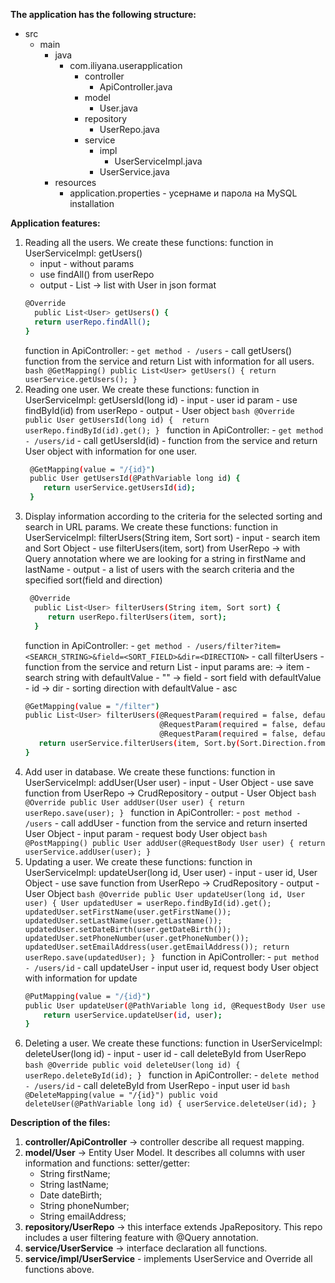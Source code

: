 **The application has the following structure:**
+ src
  + main
    + java
      + com.iliyana.userapplication
        + controller
          + ApiController.java
        + model 
          + User.java
        + repository
          + UserRepo.java
        + service
          + impl
            + UserServiceImpl.java
          + UserService.java
    + resources
      + application.properties - усернаме и парола на MySQL installation

**Application features:**
1. Reading all the users. 
   We create these functions:
     function in UserServiceImpl: getUsers()
      - input - without params 
      - use findAll() from userRepo
      - output - List<User> -> list with User in json format
      ```bash
      @Override
        public List<User> getUsers() {
        return userRepo.findAll();
      }
      ```
     function in ApiController:
        - `get method - /users`
        - call getUsers() function from the service and return List with information for all users.
       ```bash
          @GetMapping()
             public List<User> getUsers() {
             return userService.getUsers();
          }
       ```
2. Reading one user.
    We create these functions:
      function in UserServiceImpl: getUsersId(long id)
        - input - user id param
        - use findById(id) from userRepo
        - output - User object
       ```bash
       @Override
       public User getUsersId(long id) { 
          return userRepo.findById(id).get();
       }
        ```
      function in ApiController: 
       - `get method - /users/id`
       - call getUsersId(id) - function from the service and return User object with information for one user.
      ```bash
       @GetMapping(value = "/{id}")
       public User getUsersId(@PathVariable long id) {
          return userService.getUsersId(id);
       }
      ```
3. Display information according to the criteria for the selected sorting and search in URL params.
   We create these functions:
      function in UserServiceImpl: filterUsers(String item, Sort sort)
        - input - search item and Sort Object
        - use filterUsers(item, sort) from UserRepo -> with Query annotation where we are looking for a string
         in firstName and lastName
        - output - a list of users with the search criteria and the specified sort(field and direction)
      ```bash      
       @Override
        public List<User> filterUsers(String item, Sort sort) {
           return userRepo.filterUsers(item, sort);
        }
      ```
      function in ApiController:
        - `get method - /users/filter?item=<SEARCH_STRING>&field=<SORT_FIELD>&dir=<DIRECTION>`
        - call filterUsers - function from the service and return List<User>
        - input params are: 
            -> item - search string with defaultValue - ""
            -> field - sort field with defaultValue  - id
            -> dir - sorting direction with defaultValue - asc
      ```bash
      @GetMapping(value = "/filter")
      public List<User> filterUsers(@RequestParam(required = false, defaultValue = "") String item,
                                    @RequestParam(required = false, defaultValue = "id") String field,
                                    @RequestParam(required = false, defaultValue = "asc") String dir) { 
         return userService.filterUsers(item, Sort.by(Sort.Direction.fromString(dir), field));
      }
      ```
4. Add user in database.
    We create these functions:
        function in UserServiceImpl: addUser(User user)
          - input - User Object
          - use save function from UserRepo -> CrudRepository
          - output - User Object
        ```bash
        @Override
        public User addUser(User user) {
           return userRepo.save(user);
        }
        ```
        function in ApiController:
          - `post method - /users`
          - call addUser - function from the service and return inserted User Object
          - input param - request body User object
        ```bash
        @PostMapping()
        public User addUser(@RequestBody User user) {
           return userService.addUser(user);
        }
        ```
5. Updating a user.
    We create these functions:
       function in UserServiceImpl: updateUser(long id, User user)
          - input - user id, User Object
          - use save function from UserRepo -> CrudRepository
          - output - User Object
       ```bash
       @Override
       public User updateUser(long id, User user) {
           User updatedUser = userRepo.findById(id).get();
           updatedUser.setFirstName(user.getFirstName());
           updatedUser.setLastName(user.getLastName());
           updatedUser.setDateBirth(user.getDateBirth());
           updatedUser.setPhoneNumber(user.getPhoneNumber());
           updatedUser.setEmailAddress(user.getEmailAddress());
          return userRepo.save(updatedUser);
       }
       ```
       function in ApiController:
         - `put method - /users/id`
         - call updateUser - input user id, request body User object with information for update
      ```bash
      @PutMapping(value = "/{id}")
      public User updateUser(@PathVariable long id, @RequestBody User user) {
          return userService.updateUser(id, user);
      }
      ```
6. Deleting a user. 
    We create these functions:
        function in UserServiceImpl: deleteUser(long id) 
            - input - user id 
            - call deleteById from UserRepo
        ```bash
        @Override
        public void deleteUser(long id) {
            userRepo.deleteById(id);
        }
        ```
       function in ApiController:
            - `delete method - /users/id`
            - call deleteById from UserRepo - input user id
       ```bash
       @DeleteMapping(value = "/{id}")
       public void deleteUser(@PathVariable long id) {
           userService.deleteUser(id);
       }
       ```

**Description of the files:**
1. **controller/ApiController** -> controller describe all request mapping.
2. **model/User** -> Entity User Model. It describes all columns with user information and functions: setter/getter:
   - String firstName;
   - String lastName;
   - Date dateBirth;
   - String phoneNumber; 
   - String emailAddress;
3. **repository/UserRepo** -> this interface extends JpaRepository.
   This repo includes a user filtering feature with @Query annotation.
4. **service/UserService** -> interface declaration all functions. 
5. **service/impl/UserService** - implements UserService and Override all functions above.

